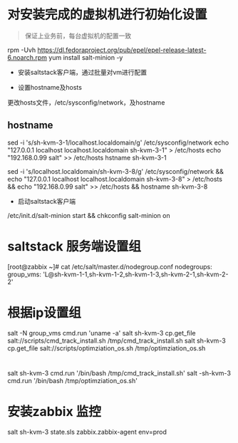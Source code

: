 # 对安装完成的虚拟机进行初始化设置

> 保证上业务前，每台虚拟机的配置一致

rpm -Uvh https://dl.fedoraproject.org/pub/epel/epel-release-latest-6.noarch.rpm
yum install salt-minion -y

- 安装saltstack客户端，通过批量对vm进行配置

- 设置hostname及hosts

更改hosts文件，/etc/sysconfig/network，及hostname

## hostname
sed -i 's/sh-kvm-3-1/localhost.localdomain/g' /etc/sysconfig/network
echo "127.0.0.1   localhost localhost.localdomain sh-kvm-3-1" > /etc/hosts
echo "192.168.0.99 salt" >> /etc/hosts
hstname sh-kvm-3-1

sed -i 's/localhost.localdomain/sh-kvm-3-8/g' /etc/sysconfig/network && echo "127.0.0.1   localhost localhost.localdomain sh-kvm-3-8" > /etc/hosts && echo "192.168.0.99 salt" >> /etc/hosts && hostname sh-kvm-3-8



- 启动saltstack客户端


/etc/init.d/salt-minion start && chkconfig salt-minion on

# saltstack 服务端设置组
[root@zabbix ~]# cat /etc/salt/master.d/nodegroup.conf
nodegroups:
   group_vms: 'L@sh-kvm-1-1,sh-kvm-1-2,sh-kvm-1-3,sh-kvm-2-1,sh-kvm-2-2'

# 根据ip设置组
salt -N group_vms cmd.run 'uname -a'
salt sh-kvm-3 cp.get_file salt://scripts/cmd_track_install.sh /tmp/cmd_track_install.sh
salt sh-kvm-3 cp.get_file salt://scripts/optimziation_os.sh /tmp/optimziation_os.sh

#
salt sh-kvm-3 cmd.run '/bin/bash /tmp/cmd_track_install.sh'
salt -sh-kvm-3 cmd.run '/bin/bash /tmp/optimziation_os.sh'

# 安装zabbix 监控
salt sh-kvm-3 state.sls zabbix.zabbix-agent env=prod
